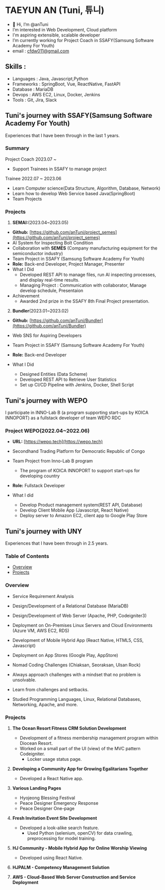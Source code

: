 # TAEYUN AN (Tuni, 튜니)

- 👋 Hi, I’m @anTuni
- I’m interested in Web Development, Cloud platform
- I'm aspiring extensible, scalable developer
- I’m currently working for Project Coach in SSAFY(Samsung Software Academy For Youth)
- email : cfdw011@gmail.com

## Skills : 

- Languages : Java, Javascript,Python
- Frameworks : SpringBoot, Vue, ReactNative, FastAPI
- Database : MariaDB
- Devops : AWS EC2, Linux, Docker, Jenkins
- Tools : Git, Jira, Slack 

## Tuni's  journey with SSAFY(Samsung Software Academy For Youth)
Experiences that I have been through in the last 1 years.

### Summary

Project Coach 2023.07 ~ 
- Support Trainees in SSAFY to manage project

Trainee 2022.07 ~ 2023.06
- Learn Computer science(Data Structure, Algorithm, Database, Network)
- Learn how to develop Web Service based Java(SpringBoot)
- Team Projects

### Projects
1. **SEMAI:**(2023.04~2023.05)
- **Github:** [https://github.com/anTuni/project_semes](https://github.com/anTuni/project_semes)
- AI System for Inspecting Bolt Condition
- Collaboration with **SEMES** (Company manufacturing equipment for the semiconductor industry)
- Team Project in SSAFY (Samsung Software Academy For Youth)
- **Role:** Back-end Developer, Project Manager, Presenter
- What I Did
    - Developed REST API to manage files, run AI inspecting processes, and display real-time results.
    - Managing Project : Communication with collaborator, Manage develop schedule, Presentaion
- Achievement
    - Awarded 2nd prize in the SSAFY 8th Final Project presentation.

2. **Bundler**(2023.01~2023.02)
- **Github:** [https://github.com/anTuni/Bundler](https://github.com/anTuni/Bundler)
- Web SNS for Aspiring Developers
- Team Project in SSAFY (Samsung Software Academy For Youth)
- **Role:** Back-end Developer

- What I Did
    - Designed Entities (Data Scheme)
    - Developed REST API to Retrieve User Statistics
    - Set up CI/CD Pipeline with Jenkins, Docker, Shell Script

## Tuni's  journey with WEPO
I participate in INNO-Lab B (a program supporting start-ups by KOICA INNOPORT) as a fullstack developer of  team WEPO RDC

### Project **WEPO**(2022.04~2022.06)
- **URL:** [https://wepo.tech](https://wepo.tech)
- Secondhand Trading Platform for Democratic Republic of Congo

- Team Project from Inno-Lab B program 
    - The program of KOICA INNOPORT to support start-ups for developing country

- **Role:** Fullstack Developer

- What I did
    - Develop Product management system(REST API, Database) 
    - Develop Client Mobile App (Javascript, React Native) 
    - Deploy server to Amazon EC2, client app to Google Play Store

## Tuni's  journey with UNY
Experiences that I have been through in 2.5 years.

### Table of Contents
- [Overview](#overview)
- [Projects](#projects)

### Overview
- Service Requirement Analysis

- Design/Development of a Relational Database (MariaDB)
- Design/Development of Web Server (Apache, PHP, Codeigniter3)
- Deployment on On-Premises Linux Servers and Cloud Environments (Azure VM, AWS EC2, RDS)

- Development of Mobile Hybrid App (React Native, HTML5, CSS, Javascript)
- Deployment on App Stores (Google Play, AppStore)

- Nomad Coding Challenges (Chiaksan, Seoraksan, Ulsan Rock)

- Always approach challenges with a mindset that no problem is unsolvable.
- Learn from challenges and setbacks.

- Studied Programming Languages, Linux, Relational Databases, Networking, Apache, and more.

### Projects
1. **The Ocean Resort Fitness CRM Solution Development**
   - Development of a fitness membership management program within Diocean Resort.
   - Worked on a small part of the UI (view) of the MVC pattern Codeigniter.
     - Locker usage status page.

2. **Developing a Community App for Growing Egalitarians Together**
   - Developed a React Native app.

3. **Various Landing Pages**
   - Hyojeong Blessing Festival
   - Peace Designer Emergency Response
   - Peace Designer One-page

4. **Fresh Invitation Event Site Development**
   - Developed a look-alike search feature.
     - Used Python (selenium, openCV) for data crawling, preprocessing for model training.

5. **HJ Community - Mobile Hybrid App for Online Worship Viewing**
   - Developed using React Native.

6. **HJPALM - Competency Management Solution**

7. **AWS - Cloud-Based Web Server Construction and Service Deployment**


<!---
anTuni/anTuni is a ✨ special ✨ repository because its `README.md` (this file) appears on your GitHub profile.
You can click the Preview link to take a look at your changes.
--->
